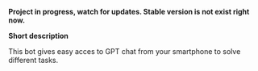 <b>Project in progress, watch for updates. Stable version is not exist right now.</b> 

<b>Short description</b>

This bot gives easy acces to GPT chat from your smartphone to solve different tasks.
